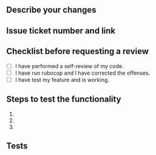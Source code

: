 ## Describe your changes

## Issue ticket number and link

## Checklist before requesting a review
- [ ] I have performed a self-review of my code.
- [ ] I have run rubocop and I have corrected the offenses.
- [ ] I have test my feature and is working.
      
## Steps to test the functionality
1.
2. 
3.

## Tests
